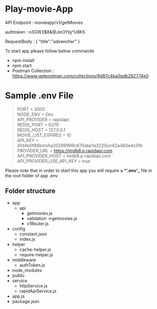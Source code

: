 # Play-movie-App






API Endpoint : movieapp/v1/getMovies

authtoken : n3GW3$8&@Jm3Ybj^U8K5

RequestBody : 
{
    "title":"advencher"
}


To start app please follow below commands

 * npm install
 * npm start
 * Postman Collection : https://www.getpostman.com/collections/9d87c4ba0adb282774e0



# Sample .env File
> PORT = 3000 <br/>
> NODE_ENV = Dev <br/>
> API_PROVIDER = rapidapi <br/>
> REDIS_PORT = 6379 <br/>
> REDIS_HOST = 127.0.0.1 <br/>
> MOVIE_LIST_EXPIRES = 10 <br/>
> API_KEY = 41d4b0f86bmsha20289999c670abp1a3220jsn62a460e4c0fb <br/>
> PROVIDER_URL = https://imdb8.p.rapidapi.com <br/>
> API_PROVIDER_HOST = imdb8.p.rapidapi.com <br/>
> API_PROVIDER_USE_API_KEY = true <br/>

Please note that in order to start this app you will require a ***'.env'_** file in the root folder of app
.env


## Folder structure
* app
    * api 
      * getmovies.js
      * validation ->getmovies.js
      * v1Router.js
* config
     * constant.json
     * index.js
* helper
     * cache-helper.js
     * require-helper.js
* middleware
     * authToken.js
* node_modules
* public
* service
    * httpService.js
    * rapidApiService.js
* app.js
* package.json
